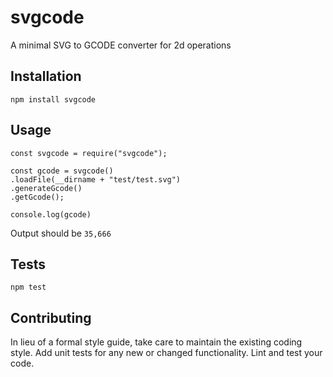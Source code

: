 # svgcode
A minimal SVG to GCODE converter for 2d operations

## Installation

  `npm install svgcode`

## Usage

    const svgcode = require("svgcode");

    const gcode = svgcode()
    .loadFile(__dirname + "test/test.svg")
    .generateGcode()
    .getGcode();
    
    console.log(gcode)
  
  
  Output should be `35,666`


## Tests

  `npm test`

## Contributing

In lieu of a formal style guide, take care to maintain the existing coding style. Add unit tests for any new or changed functionality. Lint and test your code.
